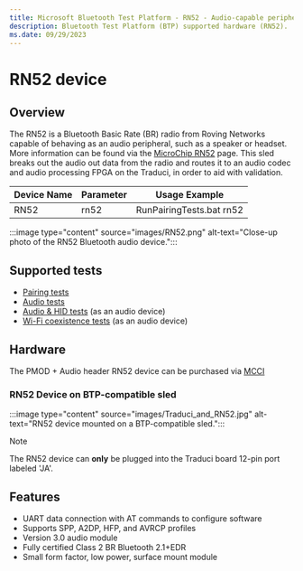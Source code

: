 ```yaml
---
title: Microsoft Bluetooth Test Platform - RN52 - Audio-capable peripheral radios
description: Bluetooth Test Platform (BTP) supported hardware (RN52).
ms.date: 09/29/2023
---
```


# RN52 device

## Overview

The RN52 is a Bluetooth Basic Rate (BR) radio from Roving Networks capable of behaving as an audio peripheral, such as a speaker or headset. More information can be found via the [MicroChip RN52](https://www.microchip.com/wwwproducts/en/RN52) page. This sled breaks out the audio out data from the radio and routes it to an audio codec and audio processing FPGA on the Traduci, in order to aid with validation.

| Device Name | Parameter | Usage Example |
| --- | --- | --- |
| RN52 | rn52 | RunPairingTests.bat rn52 |

:::image type="content" source="images/RN52.png" alt-text="Close-up photo of the RN52 Bluetooth audio device.":::

## Supported tests

- [Pairing tests](testing-BTP-tests-pairing.md)
- [Audio tests](testing-BTP-tests-audio.md)
- [Audio & HID tests](testing-BTP-tests-audio-hid.md) (as an audio device)
- [Wi-Fi coexistence tests](testing-BTP-tests-wifi.md) (as an audio device)

## Hardware

The PMOD + Audio header RN52 device can be purchased via [MCCI](https://store.mcci.com/collections/frontpage/products/rn52-sled)

### RN52 Device on BTP-compatible sled

:::image type="content" source="images/Traduci_and_RN52.jpg" alt-text="RN52 device mounted on a BTP-compatible sled.":::

> [!NOTE]
> The RN52 device can **only** be plugged into the Traduci board 12-pin port labeled 'JA'.

## Features

- UART data connection with AT commands to configure software
- Supports SPP, A2DP, HFP, and AVRCP profiles
- Version 3.0 audio module
- Fully certified Class 2 BR Bluetooth 2.1+EDR
- Small form factor, low power, surface mount module
